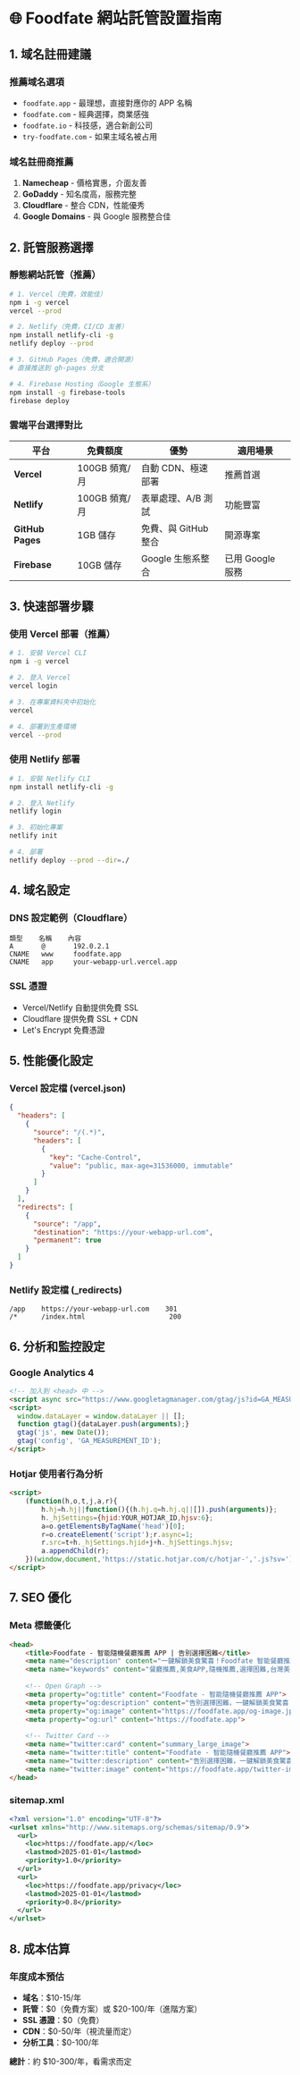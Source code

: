 # 🌐 Foodfate 網站託管設置指南

## 1. 域名註冊建議

### 推薦域名選項
- `foodfate.app` - 最理想，直接對應你的 APP 名稱
- `foodfate.com` - 經典選擇，商業感強
- `foodfate.io` - 科技感，適合新創公司
- `try-foodfate.com` - 如果主域名被占用

### 域名註冊商推薦
1. **Namecheap** - 價格實惠，介面友善
2. **GoDaddy** - 知名度高，服務完整
3. **Cloudflare** - 整合 CDN，性能優秀
4. **Google Domains** - 與 Google 服務整合佳

## 2. 託管服務選擇

### 靜態網站託管（推薦）
```bash
# 1. Vercel（免費，效能佳）
npm i -g vercel
vercel --prod

# 2. Netlify（免費，CI/CD 友善）
npm install netlify-cli -g
netlify deploy --prod

# 3. GitHub Pages（免費，適合開源）
# 直接推送到 gh-pages 分支

# 4. Firebase Hosting（Google 生態系）
npm install -g firebase-tools
firebase deploy
```

### 雲端平台選擇對比

| 平台 | 免費額度 | 優勢 | 適用場景 |
|------|---------|------|----------|
| **Vercel** | 100GB 頻寬/月 | 自動 CDN、極速部署 | 推薦首選 |
| **Netlify** | 100GB 頻寬/月 | 表單處理、A/B 測試 | 功能豐富 |
| **GitHub Pages** | 1GB 儲存 | 免費、與 GitHub 整合 | 開源專案 |
| **Firebase** | 10GB 儲存 | Google 生態系整合 | 已用 Google 服務 |

## 3. 快速部署步驟

### 使用 Vercel 部署（推薦）

```bash
# 1. 安裝 Vercel CLI
npm i -g vercel

# 2. 登入 Vercel
vercel login

# 3. 在專案資料夾中初始化
vercel

# 4. 部署到生產環境
vercel --prod
```

### 使用 Netlify 部署

```bash
# 1. 安裝 Netlify CLI
npm install netlify-cli -g

# 2. 登入 Netlify
netlify login

# 3. 初始化專案
netlify init

# 4. 部署
netlify deploy --prod --dir=./
```

## 4. 域名設定

### DNS 設定範例（Cloudflare）
```
類型    名稱    內容
A       @       192.0.2.1
CNAME   www     foodfate.app
CNAME   app     your-webapp-url.vercel.app
```

### SSL 憑證
- Vercel/Netlify 自動提供免費 SSL
- Cloudflare 提供免費 SSL + CDN
- Let's Encrypt 免費憑證

## 5. 性能優化設定

### Vercel 設定檔 (vercel.json)
```json
{
  "headers": [
    {
      "source": "/(.*)",
      "headers": [
        {
          "key": "Cache-Control",
          "value": "public, max-age=31536000, immutable"
        }
      ]
    }
  ],
  "redirects": [
    {
      "source": "/app",
      "destination": "https://your-webapp-url.com",
      "permanent": true
    }
  ]
}
```

### Netlify 設定檔 (_redirects)
```
/app    https://your-webapp-url.com    301
/*      /index.html                     200
```

## 6. 分析和監控設定

### Google Analytics 4
```html
<!-- 加入到 <head> 中 -->
<script async src="https://www.googletagmanager.com/gtag/js?id=GA_MEASUREMENT_ID"></script>
<script>
  window.dataLayer = window.dataLayer || [];
  function gtag(){dataLayer.push(arguments);}
  gtag('js', new Date());
  gtag('config', 'GA_MEASUREMENT_ID');
</script>
```

### Hotjar 使用者行為分析
```html
<script>
    (function(h,o,t,j,a,r){
        h.hj=h.hj||function(){(h.hj.q=h.hj.q||[]).push(arguments)};
        h._hjSettings={hjid:YOUR_HOTJAR_ID,hjsv:6};
        a=o.getElementsByTagName('head')[0];
        r=o.createElement('script');r.async=1;
        r.src=t+h._hjSettings.hjid+j+h._hjSettings.hjsv;
        a.appendChild(r);
    })(window,document,'https://static.hotjar.com/c/hotjar-','.js?sv=');
</script>
```

## 7. SEO 優化

### Meta 標籤優化
```html
<head>
    <title>Foodfate - 智能隨機餐廳推薦 APP | 告別選擇困難</title>
    <meta name="description" content="一鍵解鎖美食驚喜！Foodfate 智能餐廳推薦 APP，支援 iOS/Android，立即體驗 Web 版本。">
    <meta name="keywords" content="餐廳推薦,美食APP,隨機推薦,選擇困難,台灣美食">
    
    <!-- Open Graph -->
    <meta property="og:title" content="Foodfate - 智能隨機餐廳推薦 APP">
    <meta property="og:description" content="告別選擇困難，一鍵解鎖美食驚喜！">
    <meta property="og:image" content="https://foodfate.app/og-image.jpg">
    <meta property="og:url" content="https://foodfate.app">
    
    <!-- Twitter Card -->
    <meta name="twitter:card" content="summary_large_image">
    <meta name="twitter:title" content="Foodfate - 智能隨機餐廳推薦 APP">
    <meta name="twitter:description" content="告別選擇困難，一鍵解鎖美食驚喜！">
    <meta name="twitter:image" content="https://foodfate.app/twitter-image.jpg">
</head>
```

### sitemap.xml
```xml
<?xml version="1.0" encoding="UTF-8"?>
<urlset xmlns="http://www.sitemaps.org/schemas/sitemap/0.9">
  <url>
    <loc>https://foodfate.app/</loc>
    <lastmod>2025-01-01</lastmod>
    <priority>1.0</priority>
  </url>
  <url>
    <loc>https://foodfate.app/privacy</loc>
    <lastmod>2025-01-01</lastmod>
    <priority>0.8</priority>
  </url>
</urlset>
```

## 8. 成本估算

### 年度成本預估
- **域名**：$10-15/年
- **託管**：$0（免費方案）或 $20-100/年（進階方案）
- **SSL 憑證**：$0（免費）
- **CDN**：$0-50/年（視流量而定）
- **分析工具**：$0-100/年

**總計**：約 $10-300/年，看需求而定